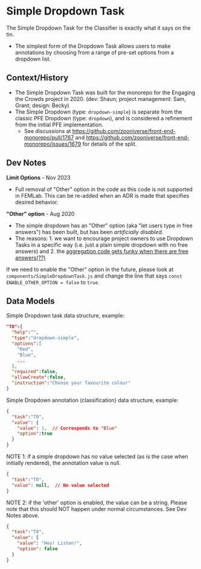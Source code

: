 # Simple Dropdown Task

The Simple Dropdown Task for the Classifier is exactly what it says on the tin.

- The simplest form of the Dropdown Task allows users to make annotations by choosing from a range of pre-set options from a dropdown list.

## Context/History

- The Simple Dropdown Task was built for the monorepo for the Engaging the Crowds project in 2020. (dev: Shaun; project management: Sam, Grant; design: Becky)
- The Simple Dropdown (type: `dropdown-simple`) is separate from the classic PFE Dropdown (type: `dropdown`), and is considered a refinement from the initial PFE implementation.
  - See discussions at https://github.com/zooniverse/front-end-monorepo/pull/1767 and https://github.com/zooniverse/front-end-monorepo/issues/1679 for details of the split.

## Dev Notes

**Limit Options** - Nov 2023
- Full removal of "Other" option in the code as this code is not supported in FEMLab. This can be re-added when an ADR is made that specifies desired behavior.

**"Other" option** - Aug 2020

- The simple dropdown has an "Other" option (aka "let users type in free answers") has been built, but has been _artificially disabled._
- The reasons: 1. we want to encourage project owners to use Dropdown Tasks in a specific way (i.e. just a plain simple dropdown with no free answers) and 2. the [aggregation code gets funky when there are free answers(??)](https://github.com/zooniverse/caesar/issues/841)

If we need to enable the "Other" option in the future, please look at `components/SimpleDropdownTask.js` and change the line that says `const ENABLE_OTHER_OPTION = false` to `true`.


## Data Models

Simple Dropdown task data structure, example:

```json
"T0":{
  "help":"",
  "type":"dropdown-simple",
  "options":[
    "Red",
    "Blue",
    ...
  ],
  "required":false,
  "allowCreate":false,
  "instruction":"Choose your favourite colour"
}
```

Simple Dropdown annotation (classification) data structure, example:

```json
{
  "task":"T0",
  "value": {
    "value": 1,  // Corresponds to "Blue"
    "option":true
  }
}
```

NOTE 1: if a simple dropdown has no value selected (as is the case when initially rendered), the annotation value is null.

```json
{
  "task":"T0",
  "value": null,  // No value selected
}
```

NOTE 2: if the 'other' option is enabled, the value can be a string. Please note that this should NOT happen under normal circumstances. See Dev Notes above.

```json
{
  "task":"T0",
  "value": {
    "value": "Hey! Listen!",
    "option": false
  }
}
```